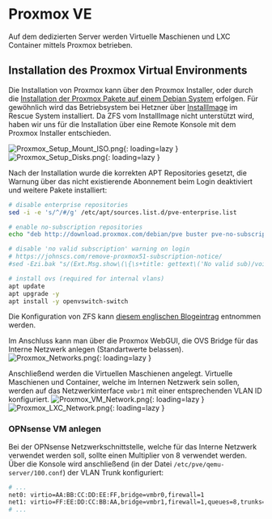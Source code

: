 # Proxmox VE
Auf dem dedizierten Server werden Virtuelle Maschienen und LXC Container mittels Proxmox betrieben.

## Installation des Proxmox Virtual Environments
Die Installation von Proxmox kann über den Proxmox Installer, oder durch die [Installation der Proxmox Pakete auf einem Debian System](https://pve.proxmox.com/wiki/Install_Proxmox_VE_on_Debian_Buster) erfolgen.
Für gewöhnlich wird das Betriebsystem bei Hetzner über [InstallImage](https://docs.hetzner.com/robot/dedicated-server/operating-systems/installimage/) im Rescue System installiert. Da ZFS vom InstallImage nicht unterstützt wird, haben wir uns für die Installation über eine Remote Konsole mit dem Proxmox Installer entschieden.

![Proxmox_Setup_Mount_ISO.png](../img/setup/proxmox/Proxmox_Setup_Mount_ISO.png?raw=true){: loading=lazy }
![Proxmox_Setup_Disks.png](../img/setup/proxmox/Proxmox_Setup_Disks.png?raw=true){: loading=lazy }

Nach der Installation wurde die korrekten APT Repositories gesetzt, die Warnung über das nicht existierende Abonnement beim Login deaktiviert und weitere Pakete installiert:
```bash
# disable enterprise repositories
sed -i -e 's/^/#/g' /etc/apt/sources.list.d/pve-enterprise.list

# enable no-subscription repositories
echo "deb http://download.proxmox.com/debian/pve buster pve-no-subscription" >> /etc/apt/sources.list.d/pve-no-subscription.list

# disable 'no valid subscription' warning on login
# https://johnscs.com/remove-proxmox51-subscription-notice/
#sed -Ezi.bak "s/(Ext.Msg.show\(\{\s+title: gettext\('No valid sub)/void\(\{ \/\/\1/g" /usr/share/javascript/proxmox-widget-toolkit/proxmoxlib.js && systemctl restart pveproxy.service

# install ovs (required for internal vlans)
apt update
apt upgrade -y
apt install -y openvswitch-switch
```

Die Konfiguration von ZFS kann [diesem englischen Blogeintrag](https://www.dlford.io/memory-tuning-proxmox-zfs/) entnommen werden.

Im Anschluss kann man über die Proxmox WebGUI, die OVS Bridge für das Interne Netzwerk anlegen (Standartwerte belassen).
![Proxmox_Networks.png](../img/setup/proxmox/Proxmox_Networks.png?raw=true){: loading=lazy }

Anschließend werden die Virtuellen Maschienen angelegt. Virtuelle Maschienen und Container, welche im Internen Netzwerk sein sollen, werden auf das Netzwerkinterface `vmbr1` mit einer entsprechenden VLAN ID konfiguriert.
![Proxmox_VM_Network.png](../img/setup/proxmox/Proxmox_VM_Network.png?raw=true){: loading=lazy }
![Proxmox_LXC_Network.png](../img/setup/proxmox/Proxmox_LXC_Network.png?raw=true){: loading=lazy }

### OPNsense VM anlegen
Bei der OPNsense Netzwerkschnittstelle, welche für das Interne Netzwerk verwendet werden soll, sollte einen Multiplier von 8 verwendet werden. Über die Konsole wird anschließend (in der Datei `/etc/pve/qemu-server/100.conf`) der VLAN Trunk konfiguriert:
```bash
# ...
net0: virtio=AA:BB:CC:DD:EE:FF,bridge=vmbr0,firewall=1
net1: virtio=FF:EE:DD:CC:BB:AA,bridge=vmbr1,firewall=1,queues=8,trunks=1-4095
# ...
```
